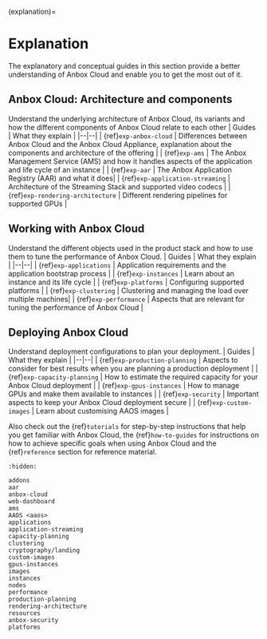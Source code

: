 (explanation)=
# Explanation

The explanatory and conceptual guides in this section provide a better understanding of Anbox Cloud and enable you to get the most out of it.

## Anbox Cloud: Architecture and components

Understand the underlying architecture of Anbox Cloud, its variants and how the different components of Anbox Cloud relate to each other
|  Guides | What they explain |
|--|--|
| {ref}`exp-anbox-cloud` | Differences between Anbox Cloud and the Anbox Cloud Appliance, explanation about the components and architecture of the offering |
| {ref}`exp-ams` | The Anbox Management Service (AMS) and how it handles aspects of the application and life cycle of an instance |
| {ref}`exp-aar` | The Anbox Application Registry (AAR) and what it does|
| {ref}`exp-application-streaming` | Architecture of the Streaming Stack and supported video codecs |
| {ref}`exp-rendering-architecture` | Different rendering pipelines for supported GPUs |

## Working with Anbox Cloud

Understand the different objects used in the product stack and how to use them to tune the performance of Anbox Cloud.
| Guides  | What they explain  |
|--|--|
| {ref}`exp-applications` | Application requirements and the application bootstrap process |
| {ref}`exp-instances` | Learn about an instance and its life cycle |
| {ref}`exp-platforms` | Configuring supported platforms |
| {ref}`exp-clustering` | Clustering and managing the load over multiple machines|
| {ref}`exp-performance` | Aspects that are relevant for tuning the performance of Anbox Cloud |

## Deploying Anbox Cloud

Understand deployment configurations to plan your deployment.
| Guides | What they explain  |
|--|--|
| {ref}`exp-production-planning` | Aspects to consider for best results when you are planning a production deployment |
| {ref}`exp-capacity-planning` | How to estimate the required capacity for your Anbox Cloud deployment |
| {ref}`exp-gpus-instances` | How to manage GPUs and make them available to instances |
| {ref}`exp-security` | Important aspects to keep your Anbox Cloud deployment secure |
| {ref}`exp-custom-images` | Learn about customising AAOS images |


Also check out the {ref}`tutorials` for step-by-step instructions that help you get familiar with Anbox Cloud, the {ref}`how-to-guides` for instructions on how to achieve specific goals when using Anbox Cloud and the {ref}`reference` section for reference material.

```{toctree}
:hidden:

addons
aar
anbox-cloud
web-dashboard
ams
AAOS <aaos>
applications
application-streaming
capacity-planning
clustering
cryptography/landing
custom-images
gpus-instances
images
instances
nodes
performance
production-planning
rendering-architecture
resources
anbox-security
platforms
```
